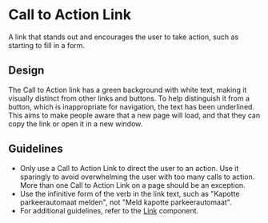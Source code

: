 <!-- @license CC0-1.0 -->

# Call to Action Link

A link that stands out and encourages the user to take action, such as starting to fill in a form.

## Design

The Call to Action link has a green background with white text, making it visually distinct from other links and buttons.
To help distinguish it from a button, which is inappropriate for navigation, the text has been underlined.
This aims to make people aware that a new page will load, and that they can copy the link or open it in a new window.

## Guidelines

- Only use a Call to Action Link to direct the user to an action.
  Use it sparingly to avoid overwhelming the user with too many calls to action.
  More than one Call to Action Link on a page should be an exception.
- Use the infinitive form of the verb in the link text, such as "Kapotte parkeerautomaat melden", not "Meld kapotte parkeerautomaat".
- For additional guidelines, refer to the [Link](/docs/components-navigation-link--docs) component.
